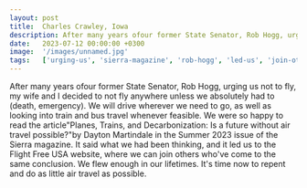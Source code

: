 ```yaml
---
layout: post
title:  Charles Crawley, Iowa
description: After many years ofour former State Senator, Rob Hogg, urging us not to fly, my wife and I decided to not fly anywhere unless we absolutely had to (de...
date:   2023-07-12 00:00:00 +0300
image:  '/images/unnamed.jpg'
tags:   ['urging-us', 'sierra-magazine', 'rob-hogg', 'led-us', 'join-others', 'flew-enough', 'emergency', 'drive-wherever']
---
```

After many years ofour former State Senator, Rob Hogg, urging us not to fly, my wife and I decided to not fly anywhere unless we absolutely had to (death, emergency). We will drive wherever we need to go, as well as looking into train and bus travel whenever feasible. We were so happy to read the article"Planes, Trains, and Decarbonization: Is a future without air travel possible?"by Dayton Martindale in the Summer 2023 issue of the Sierra magazine. It said what we had been thinking, and it led us to the Flight Free USA website, where we can join others who've come to the same conclusion. We flew enough in our lifetimes. It's time now to repent and do as little air travel as possible.

